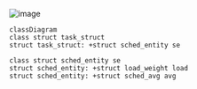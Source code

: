 ![image](https://github.com/user-attachments/assets/286e371c-560f-4eb3-b2c4-6302e34a7d74)

```mermaid
classDiagram
class struct task_struct
struct task_struct: +struct sched_entity se

class struct sched_entity se
struct sched_entity: +struct load_weight load
struct sched_entity: +struct sched_avg avg
```


